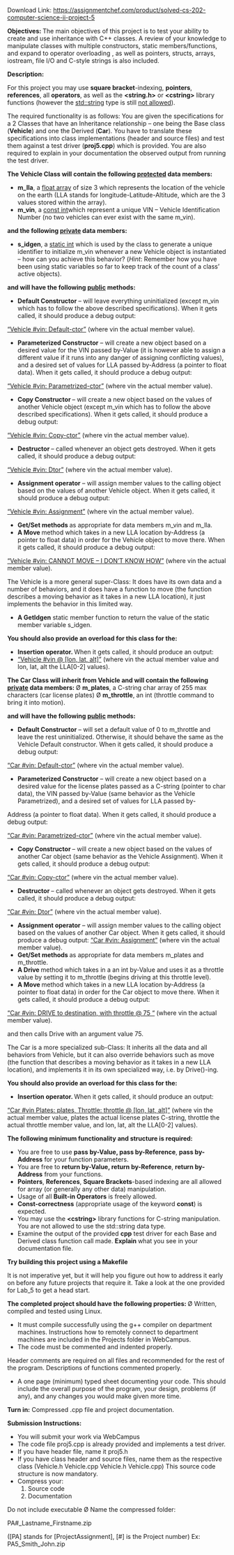 Download Link: https://assignmentchef.com/product/solved-cs-202-computer-science-ii-project-5
<br>



<strong> </strong>







<strong>Objectives:  </strong>The main objectives of this project is to test your ability to create and use inheritance with C++ classes. A review of your knowledge to manipulate classes with multiple constructors, static members/functions, and expand to operator overloading , as well as pointers, structs, arrays, iostream, file I/O and C-style strings is also included.

<strong>Description: </strong>

For this project you may use <strong>square bracket</strong>-indexing, <strong>pointers</strong>, <strong>references</strong>, all <strong>operators</strong>, as well as the <strong>&lt;string.h&gt;</strong> or <strong>&lt;cstring&gt;</strong> library functions (however the <u>std::string</u> type is still <u>not allowed</u>).




The required functionality is as follows: You are given the specifications for a 2 Classes that have an Inheritance relationship – one being the Base class (<strong>Vehicle</strong>) and one the Derived (<strong>Car</strong>). You have to translate these specifications into class implementations (header and source files) and test them against a test driver (<strong>proj5.cpp</strong>) which is provided. You are also required to explain in your documentation the observed output from running the test driver.




<strong> </strong>

<strong>The Vehicle Class will contain the following <u>protected</u> data members: </strong>

<ul>

 <li><strong>m_lla</strong>, a <u>float</u><u> array</u> of size 3 which represents the location of the vehicle on the earth (LLA stands for longitude-Latitude-Altitude, which are the 3 values stored within the array).</li>

 <li><strong>m_vin</strong>, a <u>const int</u>which represent a unique VIN – Vehicle Identification Number (no two vehicles can ever exist with the same m_vin).</li>

</ul>

<strong>and the following <u>private</u> data members:</strong>

<ul>

 <li><strong>s_idgen</strong>, a <u>static int</u> which is used by the class to generate a unique identifier to initialize m_vin whenever a new Vehicle object is instantiated – how can you achieve this behavior? (<em>Hint</em>: Remember how you have been using static variables so far to keep track of the count of a class’ active objects).</li>

</ul>

<strong>and will have the following <u>public</u> methods: </strong>

<ul>

 <li><strong>Default Constructor</strong> – will leave everything uninitialized (except m_vin which has to follow the above described specifications). When it gets called, it should produce a debug output:</li>

</ul>

<u>“Vehicle #vin: Default-ctor”</u> (where vin the actual member value).

<ul>

 <li><strong>Parameterized Constructor</strong> – will create a new object based on a desired value for the VIN passed by-Value (it is however able to assign a different value if it runs into any danger of assigning conflicting values), and a desired set of values for LLA passed by-Address (a pointer to float data). When it gets called, it should produce a debug output:</li>

</ul>

<u>“Vehicle #vin: Parametrized-ctor”</u> (where vin the actual member value).

<ul>

 <li><strong>Copy Constructor </strong>– will create a new object based on the values of another Vehicle object (except m_vin which has to follow the above described specifications). When it gets called, it should produce a debug output:</li>

</ul>

<u>“Vehicle #vin: Copy-ctor”</u> (where vin the actual member value).

<ul>

 <li><strong>Destructor </strong>– called whenever an object gets destroyed. When it gets called, it should produce a debug output:</li>

</ul>

<u>“Vehicle #vin: Dtor”</u> (where vin the actual member value).

<ul>

 <li><strong>Assignment operator</strong> – will assign member values to the calling object based on the values of another Vehicle object. When it gets called, it should produce a debug output:</li>

</ul>

<u>“Vehicle #vin: Assignment”</u> (where vin the actual member value).

<ul>

 <li><strong>Get/Set methods </strong>as appropriate for data members m_vin and m_lla.</li>

 <li><strong>A Move </strong>method which takes in a new LLA location by-Address (a pointer to float data) in order for the Vehicle object to move there. When it gets called, it should produce a debug output:</li>

</ul>

<u>“Vehicle #vin: CANNOT MOVE – I DON’T KNOW HOW”</u> (where vin the actual member value).

The Vehicle is a more general super-Class: It does have its own data and a number of behaviors, and it does have a function to move (the function describes a moving behavior as it takes in a new LLA location), it just implements the behavior in this limited way.

<ul>

 <li><strong>A GetIdgen</strong> static member function to return the value of the static member variable s_idgen.</li>

</ul>

<strong>You should also provide an overload for this class for the:</strong>

<ul>

 <li><strong>Insertion operator. </strong>When it gets called, it should produce an output:</li>

 <li><u>“Vehicle #vin @ [lon, lat, alt]”</u> (where vin the actual member value and lon, lat, alt the LLA[0-2] values).</li>

</ul>




<strong>The Car Class will inherit from Vehicle and will contain the following <u>private</u> data members: </strong>Ø <strong>m_plates</strong>, a C-string char array of 255 max characters (car license plates) Ø <strong>m_throttle</strong>, an int (throttle command to bring it into motion).

<strong>and will have the following <u>public</u> methods: </strong>

<ul>

 <li><strong>Default Constructor</strong> – will set a default value of 0 to m_throttle and leave the rest uninitialized. Otherwise, it should behave the same as the Vehicle Default constructor. When it gets called, it should produce a debug output:</li>

</ul>

<u>“Car #vin: Default-ctor”</u> (where vin the actual member value).

<ul>

 <li><strong>Parameterized Constructor</strong> – will create a new object based on a desired value for the license plates passed as a C-string (pointer to char data), the VIN passed by-Value (same behavior as the Vehicle Parametrized), and a desired set of values for LLA passed by-</li>

</ul>

Address (a pointer to float data). When it gets called, it should produce a debug output:

<u>“Car #vin: Parametrized-ctor”</u> (where vin the actual member value).

<ul>

 <li><strong>Copy Constructor </strong>– will create a new object based on the values of another Car object (same behavior as the Vehicle Assignment). When it gets called, it should produce a debug output:</li>

</ul>

<u>“Car #vin: Copy-ctor”</u> (where vin the actual member value).

<ul>

 <li><strong>Destructor </strong>– called whenever an object gets destroyed. When it gets called, it should produce a debug output:</li>

</ul>

<u>“Car #vin: Dtor”</u> (where vin the actual member value).

<ul>

 <li><strong>Assignment operator</strong> – will assign member values to the calling object based on the values of another Car object. When it gets called, it should produce a debug output: <u>“Car #vin: Assignment”</u> (where vin the actual member value).</li>

 <li><strong>Get/Set methods </strong>as appropriate for data members m_plates and m_throttle.</li>

 <li><strong>A Drive </strong>method which takes in a an int by-Value and uses it as a throttle value by setting it to m_throttle (begins driving at this throttle level).</li>

 <li><strong>A Move </strong>method which takes in a new LLA location by-Address (a pointer to float data) in order for the Car object to move there. When it gets called, it should produce a debug output:</li>

</ul>

<u>“Car #vin: DRIVE to destination, with throttle @ 75 “</u> (where vin the actual member value).

and then calls Drive with an argument value 75.

The Car is a more specialized sub-Class: It inherits all the data and all behaviors from Vehicle, but it can also override behaviors such as move (the function that describes a moving behavior as it takes in a new LLA location), and implements it in its own specialized way, i.e. by Drive()-ing.

<strong>You should also provide an overload for this class for the:</strong>

<ul>

 <li><strong>Insertion operator. </strong>When it gets called, it should produce an output:</li>

</ul>

<u>“Car #vin Plates: plates, Throttle: throttle @ [lon, lat, alt]”</u> (where vin the actual member value, plates the actual license plates C-string, throttle the actual throttle member value, and lon, lat, alt the LLA[0-2] values).




<strong> </strong>

<strong>The following minimum functionality and structure is required: </strong>

<ul>

 <li>You are free to use <strong>pass by-Value, pass by-Reference</strong>, <strong>pass by-Address</strong> for your function parameters.</li>

 <li>You are free to <strong>return by-Value, return by-Reference</strong>, <strong>return by-Address</strong> from your functions.</li>

 <li><strong>Pointers</strong>, <strong>References</strong>, <strong>Square Brackets</strong>-based indexing are all allowed for array (or generally any other data) manipulation.</li>

 <li>Usage of all <strong>Built-in Operators</strong> is freely allowed.</li>

 <li><strong>Const-correctness</strong> (appropriate usage of the keyword <strong>const</strong>) is expected.</li>

 <li>You may use the <strong>&lt;cstring&gt;</strong> library functions for C-string manipulation. You are not allowed to use the std::string data type.</li>

 <li>Examine the output of the provided <strong>cpp</strong> test driver for each Base and Derived class function call made. <strong>Explain </strong>what you see in your documentation file.</li>

</ul>




<strong>Try building this project using a Makefile  </strong>

<strong>            </strong>It is not imperative yet, but it will help you figure out how to address it early on before any future projects that require it. Take a look at the one provided for Lab_5 to get a head start.

<strong> </strong>

<strong>The completed project should have the following properties: </strong> Ø Written, compiled and tested using Linux.

<ul>

 <li>It must compile successfully using the g++ compiler on department machines. Instructions how to remotely connect to department machines are included in the Projects folder in WebCampus.</li>

 <li>The code must be commented and indented properly.</li>

</ul>

Header comments are required on all files and recommended for the rest of the program. Descriptions of functions commented properly.

<ul>

 <li>A one page (minimum) typed sheet documenting your code. This should include the overall purpose of the program, your design, problems (if any), and any changes you would make given more time.</li>

</ul>

<strong> </strong>

<strong>Turn in:</strong> Compressed .cpp file and project documentation.




<strong>Submission Instructions: </strong>

<ul>

 <li>You will submit your work via WebCampus</li>

 <li>The code file proj5.cpp is already provided and implements a test driver.</li>

 <li>If you have header file, name it proj5.h</li>

 <li>If you have class header and source files, name them as the respective class (Vehicle.h Vehicle.cpp Vehicle.h Vehicle.cpp) This source code structure is now mandatory.</li>

 <li>Compress your:

  <ol>

   <li>Source code</li>

   <li>Documentation</li>

  </ol></li>

</ul>

Do not include executable  Ø Name the compressed folder:

PA#_Lastname_Firstname.zip

([PA] stands for [ProjectAssignment], [#] is the Project number)  Ex: PA5_Smith_John.zip





















